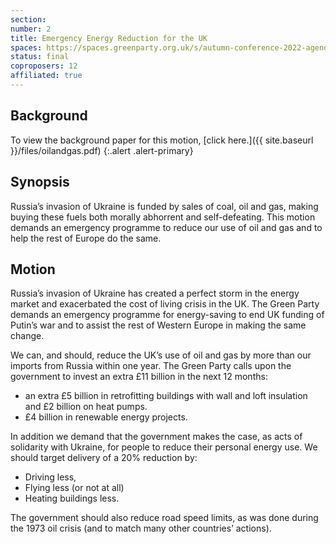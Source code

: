 ```yaml
---
section:
number: 2
title: Emergency Energy Reduction for the UK
spaces: https://spaces.greenparty.org.uk/s/autumn-conference-2022-agenda-forum/?contentId=97875
status: final
coproposers: 12
affiliated: true
---
```

## Background
To view the background paper for this motion, [click here.]({{ site.baseurl }}/files/oilandgas.pdf)
{:.alert .alert-primary}

## Synopsis
Russia’s invasion of Ukraine is funded by sales of coal, oil and gas, making
buying these fuels both morally abhorrent and self-defeating. This motion demands an
emergency programme to reduce our use of oil and gas and to help the rest of Europe do
the same.

## Motion

Russia’s invasion of Ukraine has created a perfect storm in the energy market and
exacerbated the cost of living crisis in the UK. The Green Party demands an emergency
programme for energy-saving to end UK funding of Putin’s war and to assist the rest of
Western Europe in making the same change.

We can, and should, reduce the UK’s use of oil and gas by more than our imports from
Russia within one year. The Green Party calls upon the government to invest an extra £11
billion in the next 12 months:
* an extra £5 billion in retrofitting buildings with wall and loft insulation and £2 billion
on heat pumps.
* £4 billion in renewable energy projects.

In addition we demand that the government makes the case, as acts of solidarity with Ukraine, for people to reduce their personal energy use. We should target delivery of a 20% reduction by:

* Driving less,
* Flying less (or not at all)
* Heating buildings less.

The government should also reduce road speed limits, as was done during the 1973 oil crisis (and to match many other countries’ actions).
